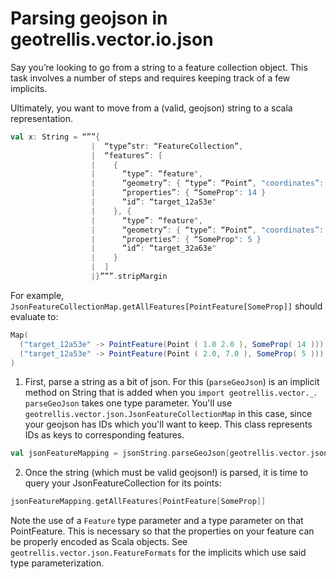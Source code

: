 # Parsing geojson in geotrellis.vector.io.json

Say you’re looking to go from a string to a feature collection
object. This task involves a number of steps and requires
keeping track of a few implicits.

Ultimately, you want to move from a (valid, geojson) string to
a scala representation.

```Scala
val x: String = “””{
                  |  “type”str: “FeatureCollection”,
                  |  “features”: [
                  |    {
                  |      “type”: “feature",
                  |      “geometry”: { “type”: “Point”, "coordinates”: [1.0, 2.0] },
                  |      “properties”: { “SomeProp": 14 }
                  |      “id”: “target_12a53e"
                  |    }, {
                  |      “type”: “feature",
                  |      “geometry”: { “type”: “Point”, "coordinates”: [2.0, 7.0] },
                  |      “properties”: { “SomeProp": 5 }
                  |      “id”: “target_32a63e"
                  |    }
                  |  ]
                  |}”””.stripMargin
```

For example, `JsonFeatureCollectionMap.getAllFeatures[PointFeature[SomeProp]]`
should evaluate to:

```Scala
Map(
  ("target_12a53e" -> PointFeature(Point ( 1.0 2.0 ), SomeProp( 14 ))),
  ("target_12a53e" -> PointFeature(Point ( 2.0, 7.0 ), SomeProp( 5 )))
)
```

1. First, parse a string as a bit of json. For this (`parseGeoJson`)
is an implicit method on String that is added when you `import geotrellis.vector._`. `parseGeoJson` takes
one type parameter. You'll use `geotrellis.vector.json.JsonFeatureCollectionMap`
in this case, since your geojson has IDs which you'll want to keep. This
class represents IDs as keys to corresponding features.
```Scala
val jsonFeatureMapping = jsonString.parseGeoJson[geotrellis.vector.json.JsonFeatureCollectionMap]
```

2. Once the string (which must be valid geojson!) is parsed, it is
time to query your JsonFeatureCollection for its points:

```Scala
jsonFeatureMapping.getAllFeatures[PointFeature[SomeProp]]
```

Note the use of a `Feature` type parameter and a type parameter on
that PointFeature. This is necessary so that the properties on your
feature can be properly encoded as Scala objects. See
`geotrellis.vector.json.FeatureFormats` for the implicits which use
said type parameterization.
